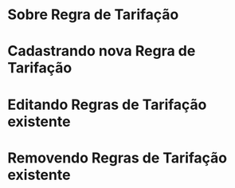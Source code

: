 # Sobre Regra de Tarifação

# Cadastrando nova Regra de Tarifação

# Editando Regras de Tarifação existente

# Removendo Regras de Tarifação existente



